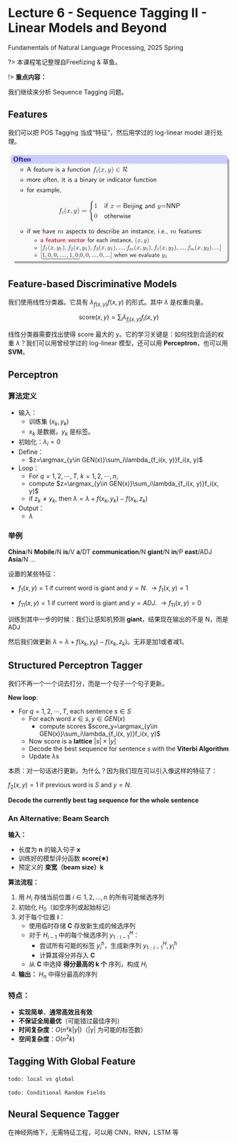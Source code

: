 # Lecture 6 - Sequence Tagging II - Linear Models and Beyond
Fundamentals of Natural Language Processing, 2025 Spring

?> 本课程笔记整理自Freefizing & 草鱼。

!> **重点内容：** 

我们继续来分析 Sequence Tagging 问题。

## Features
我们可以把 POS Tagging 当成“特征”，然后用学过的 log-linear model 进行处理。

![alt text](image-32.png ':size=70%')

## Feature-based Discriminative Models
我们使用线性分类器。它具有 $\lambda_{f(x, y)}f(x, y)$ 的形式。其中 $\lambda$ 是权重向量。

$$
\text{score}(x, y) = \sum_{i}\lambda_{f_i(x, y)}f_i(x, y)
$$

线性分类器需要找出使得 score 最大的 y。它的学习关键是：如何找到合适的权重 $\lambda$？我们可以用曾经学过的 log-linear 模型，还可以用 **Perceptron**，也可以用 **SVM**。

## Perceptron
### 算法定义
- 输入：
  - 训练集 $(x_k, y_k)$
  - $x_k$ 是数据，$y_k$ 是标签。
- 初始化：$\lambda_i = 0$
- Define：
  - $z=\argmax_{y\in GEN(x)}\sum_i\lambda_{f_i(x, y)}f_i(x, y)$
- Loop：
  - For $q = 1, 2, \cdots, T$, $k = 1, 2, \cdots, n$, 
  - compute $z=\argmax_{y\in GEN(x)}\sum_i\lambda_{f_i(x, y)}f_i(x, y)$
  - if $z_k \neq y_k$, then $\lambda = \lambda + f(x_k, y_k) - f(x_k, z_k)$
- Output：
  - $\lambda$

### 举例
**China**/N **Mobile**/N **is**/V **a**/DT **communication**/N
**giant**/N **in**/P **east**/ADJ **Asia**/N ...

设置的某些特征：
- $f_1(x, y) = 1$ if current word is giant and $y = N$. $\to f_1(x, y) = 1$

- $f_{11}(x, y) = 1$ if current word is giant and $y = ADJ$. $\to f_{11}(x, y) = 0$

训练到其中一步的时候：我们让感知机预测 **giant**，结果现在输出的不是 N，而是 ADJ

然后我们做更新 $\lambda = \lambda + f(x_k, y_k) - f(x_k, z_k)$。无非是加1或者减1。

## Structured Perceptron Tagger
我们不再一个一个词去打分，而是一个句子一个句子更新。

**New loop**:
- For $q = 1, 2, \cdots, T$, each sentence $s \in S$
  - For each word $x \in s, y \in GEN(x)$
    - compute scores $score_y=\argmax_{y\in GEN(x)}\sum_i\lambda_{f_i(x, y)}f_i(x, y)$
  - Now score is a **lattice** $|s| \times |y|$
  - Decode the best sequence for sentence $s$ with the **Viterbi Algorithm**
  - Update $\lambda$s

本质：对一句话进行更新。为什么？因为我们现在可以引入像这样的特征了：

$f_2(x, y) = 1$ if previous word is $S$ and $y = N$.

**Decode the currently best tag sequence for the whole
sentence**

### An Alternative: Beam Search

**输入：**  
- 长度为 **n** 的输入句子 **x**  
- 训练好的模型评分函数 **score(∗)**  
- 预定义的 **束宽（beam size）k**  

**算法流程：**  
1. 用 $H_i$ 存储当前位置 $i \in {1, 2, ..., n}$ 的所有可能候选序列  
2. 初始化 $H_0$（如空序列或起始标记）  
3. 对于每个位置 **i**：  
   - 使用临时存储 **C** 存放新生成的候选序列  
   - 对于 $H_{i−1}$ 中的每个候选序列 $y^H_{1:i−1}$：  
     - 尝试所有可能的标签 $y^h_i$，生成新序列 $y^H_{1:i−1}, y^h_i$  
     - 计算其得分并存入 **C**  
   - 从 **C** 中选择 **得分最高的 k 个** 序列，构成 $H_i$ 
4. **输出：** $H_n$ 中得分最高的序列  

### **特点：**  
- **实现简单**，**通常高效且有效**  
- **不保证全局最优**（可能错过最佳序列）  
- **时间复杂度**：$O(n²k|y|)$（|y| 为可能的标签数）  
- **空间复杂度**：$O(n^2k)$

## Tagging With Global Feature

`todo: local vs global`

`todo: Conditional Random Fields`

## Neural Sequence Tagger
在神经网络下，无需特征工程，可以用 CNN，RNN，LSTM 等


